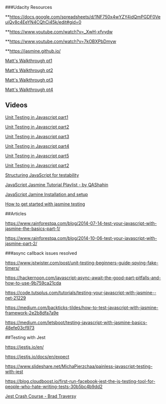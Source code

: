 ###Udacity Resources

**https://docs.google.com/spreadsheets/d/1NF750x4wYZY4idQmPGDF0VeujQy8c4EeYN4CQhCi45k/edit#gid=0

**https://www.youtube.com/watch?v=_XwH-xfvydw

**https://www.youtube.com/watch?v=7kOBXPbDmyw

**https://jasmine.github.io/

[Matt's Walkthrough pt1](https://matthewcranford.com/feed-reader-walkthrough-part-1-starter-code/)

[Matt's Walkthrough pt2](https://matthewcranford.com/feed-reader-walkthrough-part-2-writing-the-first-tests/)

[Matt's Walkthrough pt3](https://matthewcranford.com/feed-reader-walkthrough-part-3-menu-test-suite/)

[Matt's Walkthrough pt4](https://matthewcranford.com/feed-reader-walkthrough-part-4-async-tests/)



## Videos

[Unit Testing in Javascript part1](https://www.youtube.com/watch?v=Eu35xM76kKY&t=5s)

[Unit Testing in Javascript part2](https://www.youtube.com/watch?v=XsFQEUP1MxI&t=1s)

[Unit Testing in Javascript part3](https://www.youtube.com/watch?v=pdx2HjFRaJY&t=17s)

[Unit Testing in Javascript part4](https://www.youtube.com/watch?v=3PjdxjWK0F0&t=40s)

[Unit Testing in Javascript part5](https://www.youtube.com/watch?v=ZbModC5pqv0&t=22s)

[Unit Testing in Javascript part2](https://www.youtube.com/watch?v=yIcpju9O4ZQ&t=1s)

[Structuring JavaScript for testability](https://www.youtube.com/watch?v=aL6SouuO0_k&t=1s)

[JavaScript Jasmine Tutorial Playlist - by QAShahin](https://www.youtube.com/playlist?list=PL_noPv5wmuO9op-OQ22SbHcqFGGHA6iIZ)

[JavaScript Jamine Installation and setup](https://medium.com/letsboot/testing-javascript-with-jasmine-basics-48efe03cf973)

[How to get started with jasmine testing](https://www.youtube.com/watch?v=dFz2h7o0vqs)

##Articles 

https://www.rainforestqa.com/blog/2014-07-14-test-your-javascript-with-jasmine-the-basics-part-1/

https://www.rainforestqa.com/blog/2014-10-06-test-your-javascript-with-jasmine-part-2/

###async callback issues resolved 

https://www.jstwister.com/post/unit-testing-beginners-guide-spying-fake-timers/

https://hackernoon.com/javascript-async-await-the-good-part-pitfalls-and-how-to-use-9b759ca21cda

https://code.tutsplus.com/tutorials/testing-your-javascript-with-jasmine--net-21229

https://medium.com/backticks-tildes/how-to-test-javascript-with-jasmine-framework-2e2b8dfa7a9e

https://medium.com/letsboot/testing-javascript-with-jasmine-basics-48efe03cf973


##Testing with Jest 

https://jestjs.io/en/

https://jestjs.io/docs/en/expect

https://www.slideshare.net/MichaPierzchaa/painless-javascript-testing-with-jest

https://blog.cloudboost.io/first-run-facebook-jest-the-js-testing-tool-for-people-who-hate-writing-tests-30b5bc4b9dd2

[Jest Crash Course - Brad Traversy](https://www.youtube.com/watch?v=7r4xVDI2vho)
